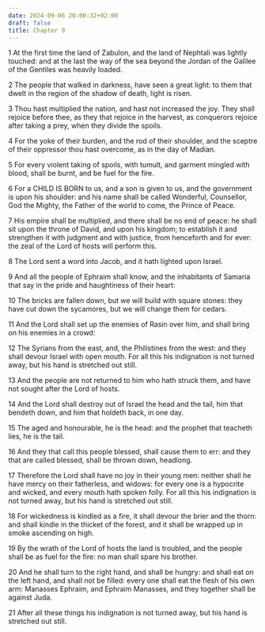 ```yaml
---
date: 2024-09-06 20:00:32+02:00
draft: false
title: Chapter 9
---
```




1 At the first time the land of Zabulon, and the land of Nephtali was lightly touched: and at the last the way of the sea beyond the Jordan of the Galilee of the Gentiles was heavily loaded.

2 The people that walked in darkness, have seen a great light: to them that dwelt in the region of the shadow of death, light is risen.

3 Thou hast multiplied the nation, and hast not increased the joy. They shall rejoice before thee, as they that rejoice in the harvest, as conquerors rejoice after taking a prey, when they divide the spoils.

4 For the yoke of their burden, and the rod of their shoulder, and the sceptre of their oppressor thou hast overcome, as in the day of Madian.

5 For every violent taking of spoils, with tumult, and garment mingled with blood, shall be burnt, and be fuel for the fire.

6 For a CHILD IS BORN to us, and a son is given to us, and the government is upon his shoulder: and his name shall be called Wonderful, Counsellor, God the Mighty, the Father of the world to come, the Prince of Peace.

7 His empire shall be multiplied, and there shall be no end of peace: he shall sit upon the throne of David, and upon his kingdom; to establish it and strengthen it with judgment and with justice, from henceforth and for ever: the zeal of the Lord of hosts will perform this.

8 The Lord sent a word into Jacob, and it hath lighted upon Israel.

9 And all the people of Ephraim shall know, and the inhabitants of Samaria that say in the pride and haughtiness of their heart:

10 The bricks are fallen down, but we will build with square stones: they have cut down the sycamores, but we will change them for cedars.

11 And the Lord shall set up the enemies of Rasin over him, and shall bring on his enemies in a crowd:

12 The Syrians from the east, and, the Philistines from the west: and they shall devour Israel with open mouth. For all this his indignation is not turned away, but his hand is stretched out still.

13 And the people are not returned to him who hath struck them, and have not sought after the Lord of hosts.

14 And the Lord shall destroy out of Israel the head and the tail, him that bendeth down, and him that holdeth back, in one day.

15 The aged and honourable, he is the head: and the prophet that teacheth lies, he is the tail.

16 And they that call this people blessed, shall cause them to err: and they that are called blessed, shall be thrown down, headlong.

17 Therefore the Lord shall have no joy in their young men: neither shall he have mercy on their fatherless, and widows: for every one is a hypocrite and wicked, and every mouth hath spoken folly. For all this his indignation is not turned away, but his hand is stretched out still.

18 For wickedness is kindled as a fire, it shall devour the brier and the thorn: and shall kindle in the thicket of the forest, and it shall be wrapped up in smoke ascending on high.

19 By the wrath of the Lord of hosts the land is troubled, and the people shall be as fuel for the fire: no man shall spare his brother.

20 And he shall turn to the right hand, and shall be hungry: and shall eat on the left hand, and shall not be filled: every one shall eat the flesh of his own arm: Manasses Ephraim, and Ephraim Manasses, and they together shall be against Juda.

21 After all these things his indignation is not turned away, but his hand is stretched out still.


